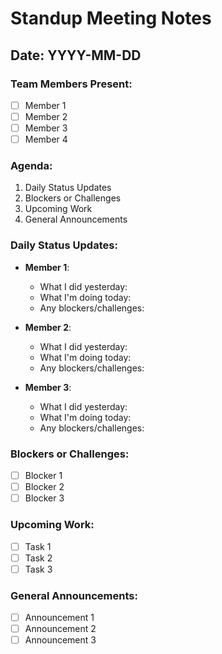 # Standup Meeting Notes

## Date: YYYY-MM-DD

### Team Members Present:
- [ ] Member 1
- [ ] Member 2
- [ ] Member 3
- [ ] Member 4

### Agenda:
1. Daily Status Updates
2. Blockers or Challenges
3. Upcoming Work
4. General Announcements

### Daily Status Updates:
- **Member 1**:
  - What I did yesterday:
  - What I'm doing today:
  - Any blockers/challenges:

- **Member 2**:
  - What I did yesterday:
  - What I'm doing today:
  - Any blockers/challenges:

- **Member 3**:
  - What I did yesterday:
  - What I'm doing today:
  - Any blockers/challenges:

### Blockers or Challenges:
- [ ] Blocker 1
- [ ] Blocker 2
- [ ] Blocker 3

### Upcoming Work:
- [ ] Task 1
- [ ] Task 2
- [ ] Task 3

### General Announcements:
- [ ] Announcement 1
- [ ] Announcement 2
- [ ] Announcement 3
